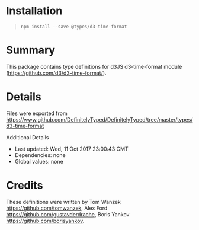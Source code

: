 # Installation
> `npm install --save @types/d3-time-format`

# Summary
This package contains type definitions for d3JS d3-time-format module (https://github.com/d3/d3-time-format/).

# Details
Files were exported from https://www.github.com/DefinitelyTyped/DefinitelyTyped/tree/master/types/d3-time-format

Additional Details
 * Last updated: Wed, 11 Oct 2017 23:00:43 GMT
 * Dependencies: none
 * Global values: none

# Credits
These definitions were written by Tom Wanzek <https://github.com/tomwanzek>, Alex Ford <https://github.com/gustavderdrache>, Boris Yankov <https://github.com/borisyankov>.
